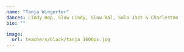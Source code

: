 ```yaml
---
name: "Tanja Wingerter"
dances: Lindy Hop, Slow Lindy, Slow Bal, Solo Jazz & Charleston
bio: ""

image:
  url: teachers/black/tanja_1600px.jpg
---
```

